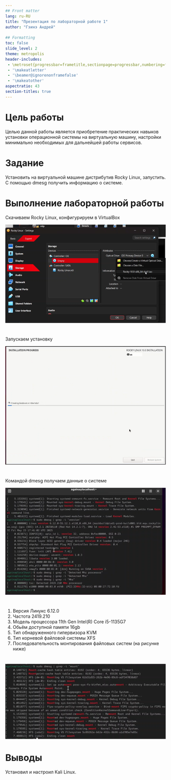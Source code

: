 ```yaml
---
## Front matter
lang: ru-RU
title: "Презентация по лабораторной работе 1"
author: "Гэинэ Андрей"

## Formatting
toc: false
slide_level: 2
theme: metropolis
header-includes: 
 - \metroset{progressbar=frametitle,sectionpage=progressbar,numbering=fraction}
 - '\makeatletter'
 - '\beamer@ignorenonframefalse'
 - '\makeatother'
aspectratio: 43
section-titles: true
---
```


# Цель работы

Целью данной работы является приобретение практических навыков
установки операционной системы на виртуальную машину, настройки минимально необходимых для дальнейшей работы сервисов.

# Задание

Установить на виртуальной машине дистрибутив Rocky Linux, запустить. С помощью dmesg получить информацию о системе.

# Выполнение лабораторной работы

Скачиваем Rocky Linux, конфигурируем в VirtualBox 

![Рис.1](image\1.png)

#

Запускаем установку

![Рис.2](image\2.png)

#

Командой dmesg получаем данные о системе

![Рис.3](image\3.png)

#

1. Версия Линукс 6.12.0
2. Частота 2419.210
3. Модель процессора 11th Gen Intel(R) Core i5-1135G7
4. Обьём доступной памяти 16gb
5. Тип обнаруженного гипервизора KVM
6. Тип корневой файловой системы XFS
7. Последовательность монтирования файловых систем (на рисунке ниже)

#

![Рис.4](image\4.png)

# Выводы

Установил и настроил Kali Linux.
